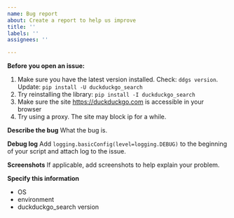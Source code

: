 ```yaml
---
name: Bug report
about: Create a report to help us improve
title: ''
labels: ''
assignees: ''

---
```

**Before you open an issue:**
1. Make sure you have the latest version installed. Check: `ddgs version`. Update: `pip install -U duckduckgo_search`
3. Try reinstalling the library: `pip install -I duckduckgo_search`
4. Make sure the site https://duckduckgo.com is accessible in your browser
5. Try using a proxy. The site may block ip for a while.

**Describe the bug**
What the bug is.

**Debug log**
Add `logging.basicConfig(level=logging.DEBUG)` to the beginning of your script and attach log to the issue.

**Screenshots**
If applicable, add screenshots to help explain your problem.

**Specify this information**
 - OS
 - environment
 - duckduckgo_search version
